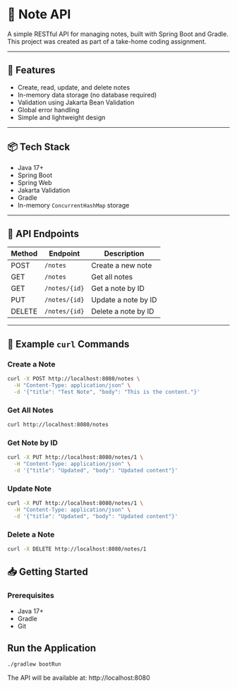 # 📝 Note API

A simple RESTful API for managing notes, built with Spring Boot and Gradle. This project was created as part of a take-home coding assignment.

---

## 🚀 Features

- Create, read, update, and delete notes
- In-memory data storage (no database required)
- Validation using Jakarta Bean Validation
- Global error handling
- Simple and lightweight design

---

## 📦 Tech Stack

- Java 17+
- Spring Boot
- Spring Web
- Jakarta Validation
- Gradle
- In-memory `ConcurrentHashMap` storage

---

## 📂 API Endpoints

| Method | Endpoint       | Description             |
|--------|----------------|-------------------------|
| POST   | `/notes`       | Create a new note       |
| GET    | `/notes`       | Get all notes           |
| GET    | `/notes/{id}`  | Get a note by ID        |
| PUT    | `/notes/{id}`  | Update a note by ID     |
| DELETE | `/notes/{id}`  | Delete a note by ID     |

---

## 🧪 Example `curl` Commands

### Create a Note
```bash
curl -X POST http://localhost:8080/notes \
  -H "Content-Type: application/json" \
  -d '{"title": "Test Note", "body": "This is the content."}'
```

### Get All Notes
```bash
curl http://localhost:8080/notes
```

### Get Note by ID
```bash
curl -X PUT http://localhost:8080/notes/1 \
  -H "Content-Type: application/json" \
  -d '{"title": "Updated", "body": "Updated content"}'
```

### Update Note
```bash
curl -X PUT http://localhost:8080/notes/1 \
  -H "Content-Type: application/json" \
  -d '{"title": "Updated", "body": "Updated content"}'
```

### Delete a Note
```bash
curl -X DELETE http://localhost:8080/notes/1
```

## 📥 Getting Started
### Prerequisites
- Java 17+
- Gradle
- Git

## Run the Application
```bash
./gradlew bootRun
```

The API will be available at: http://localhost:8080
